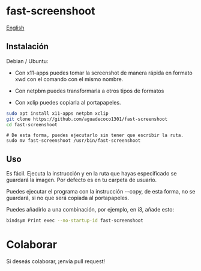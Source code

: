 # fast-screenshoot

[English](./README.md)

## Instalación

Debian / Ubuntu:

- Con x11-apps puedes tomar la screenshot de manera rápida en formato xwd con el comando con el mismo nombre.

- Con netpbm puedes transformarla a otros tipos de formatos

- Con xclip puedes copiarla al portapapeles.
 
```sh
sudo apt install x11-apps netpbm xclip
git clone https://github.com/aguadecoco1301/fast-screenshoot
cd fast-screenshoot
```
```
# De esta forma, puedes ejecutarlo sin tener que escribir la ruta.
sudo mv fast-screenshoot /usr/bin/fast-screenshoot
```
## Uso
Es fácil. Ejecuta la instrucción y en la ruta que hayas especificado se guardará la imagen. Por defecto es en tu carpeta de usuario.

Puedes ejecutar el programa con la instrucción --copy, de esta forma, no se guardará, si no que será copiada al portapapeles.

Puedes añadirlo a una combinación, por ejemplo, en i3, añade esto:

```sh
bindsym Print exec --no-startup-id fast-screenshoot
```

# Colaborar

Si deseás colaborar, ¡envía pull request!
